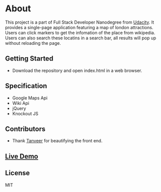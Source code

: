 # About

This project is a part of Full Stack Developer Nanodegree from [Udacity](https://www.udacity.com/course/full-stack-web-developer-nanodegree--nd004).
It provides a single-page application featuring a map of london attractions. Users can click markers to get the infomation of the place from wikipedia. Users can also search these locatins in a search bar, all results will pop up without reloading the page.

## Getting Started
  - Download the repository and open index.html in a web browser. 

## Specification
  - Google Maps Api
  - Wiki Api
  - jQuery
  - Knockout JS

## Contributors
  - Thank [Tanveer](https://github.com/tan-ahmed) for beautifying the front end.


## [Live Demo](https://minghua1991.github.io/neighborhood-map/)
  


License
----

MIT

